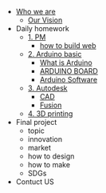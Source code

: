 <!-- 侧边栏 docs/_sidebar.md -->

- [Who we are](AboutUs/TeamIntro.md)
   - [Our Vision](AboutUS/Vision.md)
- Daily homework
   - [1. PM]()
     - [how to build web](https://www.nexmaker.com/doc/1projectmanage/webmethod.html)
   - [2. Arduino basic](https://www.arduino.cc/)
     - [ What is Arduino ](https://www.arduino.cc/en/Guide/Introduction/)
     - [ARDUINO BOARD]()
     - [Arduino Software]()
   - [3. Autodesk]()
     - [CAD](Cad/IntroductionofCad.md)
     - [Fusion](Fusion/Fusion.md)
   - [4. 3D printing]()
- Final project
   - topic 
   - innovation
   - market
   - how to design 
   - how to make
   - SDGs
- Contuct US  